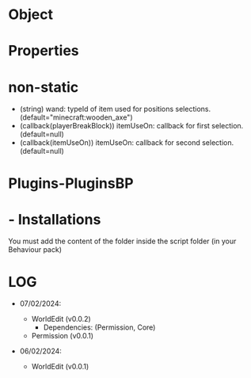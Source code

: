 # Object

# Properties

# non-static

- (string) wand: typeId of item used for positions selections. (default="minecraft:wooden_axe")
- (callback(playerBreakBlock)) itemUseOn: callback for first selection. (default=null)
- (callback(itemUseOn)) itemUseOn: callback for second selection. (default=null)


# Plugins-PluginsBP

# - Installations
You must add the content of the folder inside the script folder (in your Behaviour pack)


# LOG

- 07/02/2024:
    -  WorldEdit (v0.0.2)
        -    Dependencies: (Permission, Core)
    -  Permission (v0.0.1)


- 06/02/2024:
    -  WorldEdit (v0.0.1)
